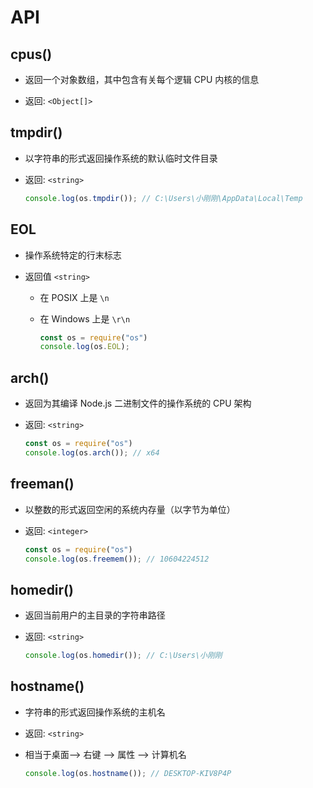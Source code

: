 # API

## cpus()

+ 返回一个对象数组，其中包含有关每个逻辑 CPU 内核的信息

+ 返回: `<Object[]>`

## tmpdir()

+ 以字符串的形式返回操作系统的默认临时文件目录

+ 返回: `<string>`

    ```javascript
    console.log(os.tmpdir()); // C:\Users\小刚刚\AppData\Local\Temp
    ```

## EOL

+ 操作系统特定的行末标志

+ 返回值 `<string>`

  + 在 POSIX 上是 `\n`

  + 在 Windows 上是 `\r\n`

    ```javascript
    const os = require("os")
    console.log(os.EOL);
    ```

## arch()

+ 返回为其编译 Node.js 二进制文件的操作系统的 CPU 架构

+ 返回: `<string>`

    ```javascript
    const os = require("os")
    console.log(os.arch()); // x64
    ```

## freeman()

+ 以整数的形式返回空闲的系统内存量（以字节为单位）

+ 返回: `<integer>`

    ```javascript
    const os = require("os")
    console.log(os.freemem()); // 10604224512
    ```

## homedir()

+ 返回当前用户的主目录的字符串路径

+ 返回: `<string>`

    ```javascript
    console.log(os.homedir()); // C:\Users\小刚刚
    ```

## hostname()

+ 字符串的形式返回操作系统的主机名

+ 返回: `<string>`

+ 相当于桌面--> 右键 --> 属性 --> 计算机名

    ```javascript
    console.log(os.hostname()); // DESKTOP-KIV8P4P
    ```
